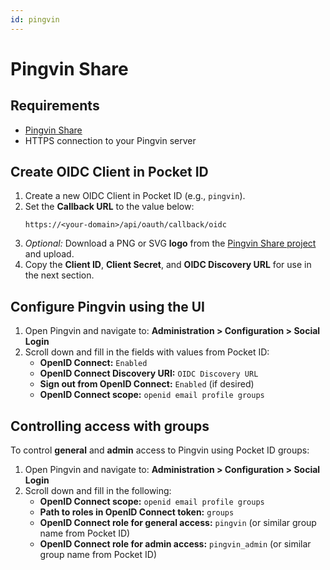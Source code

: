 ```yaml
---
id: pingvin
---
```

# Pingvin Share

## Requirements

- [Pingvin Share](https://stonith404.github.io/pingvin-share/setup/oauth2login#openid-connect) 
- HTTPS connection to your Pingvin server

## Create OIDC Client in Pocket ID
1. Create a new OIDC Client in Pocket ID (e.g., `pingvin`).
2. Set the **Callback URL** to the value below:
    ```
    https://<your-domain>/api/oauth/callback/oidc
    ```
3. *Optional:* Download a PNG or SVG **logo** from the [Pingvin Share project](https://github.com/stonith404/pingvin-share) and upload.
4. Copy the **Client ID**, **Client Secret**, and **OIDC Discovery URL** for use in the next section.

## Configure Pingvin using the UI

1. Open Pingvin and navigate to:
   **Administration > Configuration > Social Login**
2. Scroll down and fill in the fields with values from Pocket ID: 
   - **OpenID Connect:** `Enabled`
   - **OpenID Connect Discovery URI:** `OIDC Discovery URL`
   - **Sign out from OpenID Connect:** `Enabled` (if desired)
   - **OpenID Connect scope:** `openid email profile groups`

## Controlling access with groups

To control **general** and **admin** access to Pingvin using Pocket ID groups:

1. Open Pingvin and navigate to:
   **Administration > Configuration > Social Login**
2. Scroll down and fill in the following:
   - **OpenID Connect scope:** `openid email profile groups`
   - **Path to roles in OpenID Connect token:** `groups`
   - **OpenID Connect role for general access:** `pingvin` (or similar group name from Pocket ID)
   - **OpenID Connect role for admin access:** `pingvin_admin` (or similar group name from Pocket ID)

